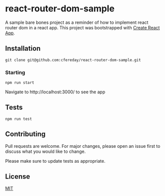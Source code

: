 # react-router-dom-sample

A sample bare bones project as a reminder of how to implement react router dom in a react app.
This project was bootstrapped with [Create React App](https://github.com/facebook/create-react-app).

## Installation
`git clone git@github.com:cfereday/react-router-dom-sample.git`

### Starting
```
npm run start
```
Navigate to http://localhost:3000/ to see the app

## Tests
```
npm run test
```

## Contributing
Pull requests are welcome. For major changes, please open an issue first to discuss what you would like to change.

Please make sure to update tests as appropriate.

## License
[MIT](https://choosealicense.com/licenses/mit/)

